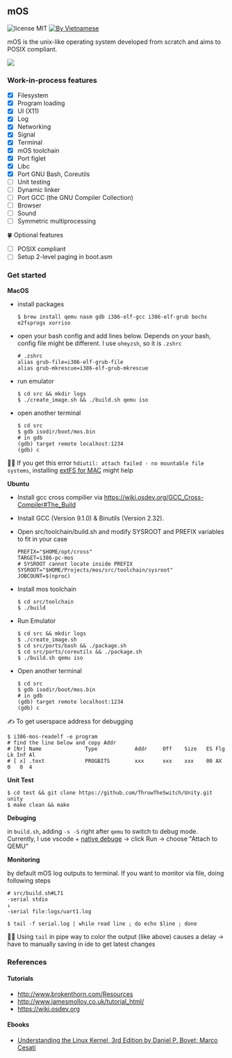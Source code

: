 ## mOS

![license MIT](https://img.shields.io/badge/license-MIT-blue>)
[![By Vietnamese](https://raw.githubusercontent.com/webuild-community/badge/master/svg/by.svg)](https://webuild.community)

mOS is the unix-like operating system developed from scratch and aims to POSIX compliant.

[![](https://i.imgur.com/aAyBOnm.png)](https://www.youtube.com/watch?v=26ewW8YthTQ "mOS")

### Work-in-process features

- [x] Filesystem
- [x] Program loading
- [x] UI (X11)
- [x] Log
- [x] Networking
- [x] Signal
- [x] Terminal
- [x] mOS toolchain
- [x] Port figlet
- [x] Libc
- [x] Port GNU Bash, Coreutils
- [ ] Unit testing
- [ ] Dynamic linker
- [ ] Port GCC (the GNU Compiler Collection)
- [ ] Browser
- [ ] Sound
- [ ] Symmetric multiprocessing

🍀 Optional features

- [ ] POSIX compliant
- [ ] Setup 2-level paging in boot.asm

### Get started

**MacOS**

- install packages

  ```
  $ brew install qemu nasm gdb i386-elf-gcc i386-elf-grub bochs e2fsprogs xorriso
  ```

- open your bash config and add lines below. Depends on your bash, config file might be different. I use `ohmyzsh`, so it is `.zshrc`

  ```
  # .zshrc
  alias grub-file=i386-elf-grub-file
  alias grub-mkrescue=i386-elf-grub-mkrescue
  ```

- run emulator

  ```
  $ cd src && mkdir logs
  $ ./create_image.sh && ./build.sh qemu iso
  ```

- open another terminal
  ```
  $ cd src
  $ gdb isodir/boot/mos.bin
  # in gdb
  (gdb) target remote localhost:1234
  (gdb) c
  ```

✍🏻 If you get this error `hdiutil: attach failed - no mountable file systems`, installing [extFS for MAC](https://www.paragon-software.com/home/extfs-mac/) might help

**Ubuntu**

- Install gcc cross compilier via https://wiki.osdev.org/GCC_Cross-Compiler#The_Build

- Install GCC (Version 9.1.0) & Binutils (Version 2.32).

- Open src/toolchain/build.sh and modify SYSROOT and PREFIX variables to fit in your case

  ```
  PREFIX="$HOME/opt/cross"
  TARGET=i386-pc-mos
  # SYSROOT cannot locate inside PREFIX
  SYSROOT="$HOME/Projects/mos/src/toolchain/sysroot" 
  JOBCOUNT=$(nproc)
  ```

- Install mos toolchain

  ```
  $ cd src/toolchain
  $ ./build
  ```

- Run Emulator

  ```
  $ cd src && mkdir logs
  $ ./create_image.sh 
  $ cd src/ports/bash && ./package.sh
  $ cd src/ports/coreutils && ./package.sh
  $ ./build.sh qemu iso
  ```

- Open another terminal
  ```
  $ cd src
  $ gdb isodir/boot/mos.bin
  # in gdb
  (gdb) target remote localhost:1234
  (gdb) c
  ```

✍️ To get userspace address for debugging

```
$ i386-mos-readelf -e program
# find the line below and copy Addr
# [Nr] Name              Type            Addr     Off    Size   ES Flg Lk Inf Al
# [ x] .text             PROGBITS        xxx      xxx    xxx    00 AX   0   0  4
```

**Unit Test**

```
$ cd test && git clone https://github.com/ThrowTheSwitch/Unity.git unity
$ make clean && make
```

**Debuging**

in `build.sh`, adding `-s -S` right after `qemu` to switch to debug mode. Currently, I use vscode + [native debuge](https://marketplace.visualstudio.com/items?itemName=webfreak.debug) -> click Run -> choose "Attach to QEMU"

**Monitoring**

by default mOS log outputs to terminal. If you want to monitor via file, doing following steps

```
# src/build.sh#L71
-serial stdio
↓
-serial file:logs/uart1.log
```

```
$ tail -f serial.log | while read line ; do echo $line ; done
```

✍🏻 Using `tail` in pipe way to color the output (like above) causes a delay -> have to manually saving in ide to get latest changes

### References

#### Tutorials

- http://www.brokenthorn.com/Resources
- http://www.jamesmolloy.co.uk/tutorial_html/
- https://wiki.osdev.org

#### Ebooks

- [Understanding the Linux Kernel, 3rd Edition by Daniel P. Bovet; Marco Cesati](https://learning.oreilly.com/library/view/understanding-the-linux/0596005652/)
